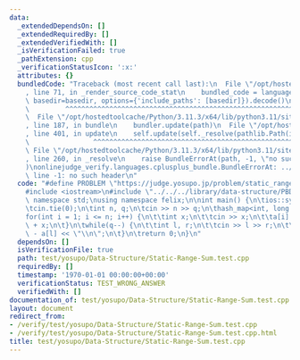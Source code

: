 ```yaml
---
data:
  _extendedDependsOn: []
  _extendedRequiredBy: []
  _extendedVerifiedWith: []
  _isVerificationFailed: true
  _pathExtension: cpp
  _verificationStatusIcon: ':x:'
  attributes: {}
  bundledCode: "Traceback (most recent call last):\n  File \"/opt/hostedtoolcache/Python/3.11.3/x64/lib/python3.11/site-packages/onlinejudge_verify/documentation/build.py\"\
    , line 71, in _render_source_code_stat\n    bundled_code = language.bundle(stat.path,\
    \ basedir=basedir, options={'include_paths': [basedir]}).decode()\n          \
    \         ^^^^^^^^^^^^^^^^^^^^^^^^^^^^^^^^^^^^^^^^^^^^^^^^^^^^^^^^^^^^^^^^^^^^^^^^^^^^^^^^^\n\
    \  File \"/opt/hostedtoolcache/Python/3.11.3/x64/lib/python3.11/site-packages/onlinejudge_verify/languages/cplusplus.py\"\
    , line 187, in bundle\n    bundler.update(path)\n  File \"/opt/hostedtoolcache/Python/3.11.3/x64/lib/python3.11/site-packages/onlinejudge_verify/languages/cplusplus_bundle.py\"\
    , line 401, in update\n    self.update(self._resolve(pathlib.Path(included), included_from=path))\n\
    \                ^^^^^^^^^^^^^^^^^^^^^^^^^^^^^^^^^^^^^^^^^^^^^^^^^^^^^^^^^\n \
    \ File \"/opt/hostedtoolcache/Python/3.11.3/x64/lib/python3.11/site-packages/onlinejudge_verify/languages/cplusplus_bundle.py\"\
    , line 260, in _resolve\n    raise BundleErrorAt(path, -1, \"no such header\"\
    )\nonlinejudge_verify.languages.cplusplus_bundle.BundleErrorAt: ../../../library/data-structure/PBDS.hpp:\
    \ line -1: no such header\n"
  code: "#define PROBLEM \"https://judge.yosupo.jp/problem/static_range_sum\"\n\n\
    #include <iostream>\n#include \"../../../library/data-structure/PBDS.hpp\"\nusing\
    \ namespace std;\nusing namespace felix;\n\nint main() {\n\tios::sync_with_stdio(false);\n\
    \tcin.tie(0);\n\tint n, q;\n\tcin >> n >> q;\n\thash_map<int, long long> a;\n\t\
    for(int i = 1; i <= n; i++) {\n\t\tint x;\n\t\tcin >> x;\n\t\ta[i] = a[i - 1]\
    \ + x;\n\t}\n\twhile(q--) {\n\t\tint l, r;\n\t\tcin >> l >> r;\n\t\tcout << a[r]\
    \ - a[l] << \"\\n\";\n\t}\n\treturn 0;\n}\n"
  dependsOn: []
  isVerificationFile: true
  path: test/yosupo/Data-Structure/Static-Range-Sum.test.cpp
  requiredBy: []
  timestamp: '1970-01-01 00:00:00+00:00'
  verificationStatus: TEST_WRONG_ANSWER
  verifiedWith: []
documentation_of: test/yosupo/Data-Structure/Static-Range-Sum.test.cpp
layout: document
redirect_from:
- /verify/test/yosupo/Data-Structure/Static-Range-Sum.test.cpp
- /verify/test/yosupo/Data-Structure/Static-Range-Sum.test.cpp.html
title: test/yosupo/Data-Structure/Static-Range-Sum.test.cpp
---
```

